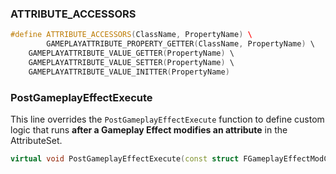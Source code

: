 ### ATTRIBUTE_ACCESSORS

```cpp
#define ATTRIBUTE_ACCESSORS(ClassName, PropertyName) \  
		GAMEPLAYATTRIBUTE_PROPERTY_GETTER(ClassName, PropertyName) \  
    GAMEPLAYATTRIBUTE_VALUE_GETTER(PropertyName) \  
    GAMEPLAYATTRIBUTE_VALUE_SETTER(PropertyName) \  
    GAMEPLAYATTRIBUTE_VALUE_INITTER(PropertyName)
```


### PostGameplayEffectExecute

This line overrides the `PostGameplayEffectExecute` function to define custom logic that runs **after a Gameplay Effect modifies an attribute** in the AttributeSet.

```cpp
virtual void PostGameplayEffectExecute(const struct FGameplayEffectModCallbackData& Data) override;
```